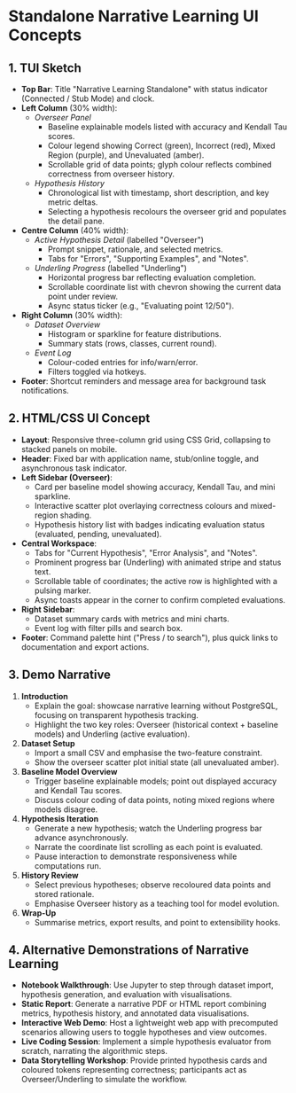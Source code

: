 # Standalone Narrative Learning UI Concepts

## 1. TUI Sketch
- **Top Bar**: Title "Narrative Learning Standalone" with status indicator (Connected / Stub Mode) and clock.
- **Left Column** (30% width):
  - *Overseer Panel*
    - Baseline explainable models listed with accuracy and Kendall Tau scores.
    - Colour legend showing Correct (green), Incorrect (red), Mixed Region (purple), and Unevaluated (amber).
    - Scrollable grid of data points; glyph colour reflects combined correctness from overseer history.
  - *Hypothesis History*
    - Chronological list with timestamp, short description, and key metric deltas.
    - Selecting a hypothesis recolours the overseer grid and populates the detail pane.
- **Centre Column** (40% width):
  - *Active Hypothesis Detail* (labelled "Overseer")
    - Prompt snippet, rationale, and selected metrics.
    - Tabs for "Errors", "Supporting Examples", and "Notes".
  - *Underling Progress* (labelled "Underling")
    - Horizontal progress bar reflecting evaluation completion.
    - Scrollable coordinate list with chevron showing the current data point under review.
    - Async status ticker (e.g., "Evaluating point 12/50").
- **Right Column** (30% width):
  - *Dataset Overview*
    - Histogram or sparkline for feature distributions.
    - Summary stats (rows, classes, current round).
  - *Event Log*
    - Colour-coded entries for info/warn/error.
    - Filters toggled via hotkeys.
- **Footer**: Shortcut reminders and message area for background task notifications.

## 2. HTML/CSS UI Concept
- **Layout**: Responsive three-column grid using CSS Grid, collapsing to stacked panels on mobile.
- **Header**: Fixed bar with application name, stub/online toggle, and asynchronous task indicator.
- **Left Sidebar (Overseer)**:
  - Card per baseline model showing accuracy, Kendall Tau, and mini sparkline.
  - Interactive scatter plot overlaying correctness colours and mixed-region shading.
  - Hypothesis history list with badges indicating evaluation status (evaluated, pending, unevaluated).
- **Central Workspace**:
  - Tabs for "Current Hypothesis", "Error Analysis", and "Notes".
  - Prominent progress bar (Underling) with animated stripe and status text.
  - Scrollable table of coordinates; the active row is highlighted with a pulsing marker.
  - Async toasts appear in the corner to confirm completed evaluations.
- **Right Sidebar**:
  - Dataset summary cards with metrics and mini charts.
  - Event log with filter pills and search box.
- **Footer**: Command palette hint ("Press / to search"), plus quick links to documentation and export actions.

## 3. Demo Narrative
1. **Introduction**
   - Explain the goal: showcase narrative learning without PostgreSQL, focusing on transparent hypothesis tracking.
   - Highlight the two key roles: Overseer (historical context + baseline models) and Underling (active evaluation).
2. **Dataset Setup**
   - Import a small CSV and emphasise the two-feature constraint.
   - Show the overseer scatter plot initial state (all unevaluated amber).
3. **Baseline Model Overview**
   - Trigger baseline explainable models; point out displayed accuracy and Kendall Tau scores.
   - Discuss colour coding of data points, noting mixed regions where models disagree.
4. **Hypothesis Iteration**
   - Generate a new hypothesis; watch the Underling progress bar advance asynchronously.
   - Narrate the coordinate list scrolling as each point is evaluated.
   - Pause interaction to demonstrate responsiveness while computations run.
5. **History Review**
   - Select previous hypotheses; observe recoloured data points and stored rationale.
   - Emphasise Overseer history as a teaching tool for model evolution.
6. **Wrap-Up**
   - Summarise metrics, export results, and point to extensibility hooks.

## 4. Alternative Demonstrations of Narrative Learning
- **Notebook Walkthrough**: Use Jupyter to step through dataset import, hypothesis generation, and evaluation with visualisations.
- **Static Report**: Generate a narrative PDF or HTML report combining metrics, hypothesis history, and annotated data visualisations.
- **Interactive Web Demo**: Host a lightweight web app with precomputed scenarios allowing users to toggle hypotheses and view outcomes.
- **Live Coding Session**: Implement a simple hypothesis evaluator from scratch, narrating the algorithmic steps.
- **Data Storytelling Workshop**: Provide printed hypothesis cards and coloured tokens representing correctness; participants act as Overseer/Underling to simulate the workflow.
